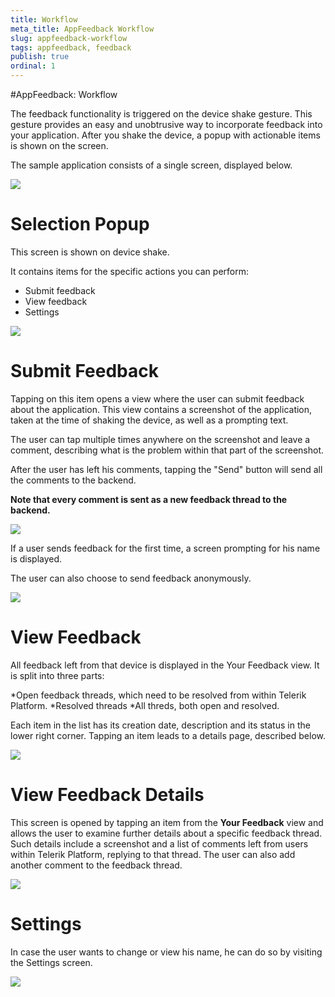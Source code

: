 ```yaml
---
title: Workflow
meta_title: AppFeedback Workflow
slug: appfeedback-workflow
tags: appfeedback, feedback
publish: true
ordinal: 1
---
```


#AppFeedback: Workflow

The feedback functionality is triggered on the device shake gesture. This gesture provides an easy and unobtrusive way to incorporate feedback into your application. After you shake the device, a popup with actionable items is shown on the screen.

The sample application consists of a single screen, displayed below.

<img src="../images/feedback-sample-app-home-screen-ios.png" />

Selection Popup
===

This screen is shown on device shake.

It contains items for the specific actions you can perform:

- Submit feedback
- View feedback
- Settings

<img src="../images/feedback-sample-app-popup-ios.png" />

Submit Feedback
===

Tapping on this item opens a view where the user can submit feedback about the application. This view contains a screenshot of the application, taken at the time of shaking the device, as well as a prompting text.

The user can tap multiple times anywhere on the screenshot and leave a comment, describing what is the problem within that part of the screenshot.

After the user has left his comments, tapping the "Send" button will send all the comments to the backend.

**Note that every comment is sent as a new feedback thread to the backend.**

<img src="../images/feeddback-send-feedback-ios-entered-text.png" />

If a user sends feedback for the first time, a screen prompting for his name is displayed.

The user can also choose to send feedback anonymously.

<img src="../images/feedback-send-feedback-name-entered-ios.png" />

View Feedback
===
All feedback left from that device is displayed in the Your Feedback view. It is split into three parts:

*Open feedback threads, which need to be resolved from within Telerik Platform. *Resolved threads *All threds, both open and resolved.

Each item in the list has its creation date, description and its status in the lower right corner. Tapping an item leads to a details page, described below.

<img src="../images/feedback-your-feedback-open-ios.png" />

View Feedback Details
===
This screen is opened by tapping an item from the **Your Feedback** view and allows the user to examine further details about a specific feedback thread. Such details include a screenshot and a list of comments left from users within Telerik Platform, replying to that thread. The user can also add another comment to the feedback thread.

<img src="../images/feedback-details-comments-list-ios.png" /> 

Settings
===
In case the user wants to change or view his name, he can do so by visiting the Settings screen.

<img src="../images/feedback-settings-name-entered-ios.png" />

